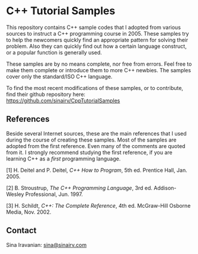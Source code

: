 # C++ Tutorial Samples

This repository contains C++ sample codes that I adopted from various sources to instruct a C++ programming course in 2005. These samples try to help the newcomers quickly find an appropriate pattern for solving their problem. Also they can quickly find out how a certain language construct, or a popular function is generally used.

These samples are by no means complete, nor free from errors. Feel free to make them complete or introduce them to more C++ newbies. The samples cover only the standard/ISO C++ language.

To find the most recent modifications of these samples, or to contribute, find their github repository here: <https://github.com/sinairv/CppTutorialSamples> 

## References

Beside several Internet sources, these are the main references that I used during the course of creating these samples. Most of the samples are adopted from the first reference. Even many of the comments are quoted from it. I strongly recommend studying the first reference, if you are learning C++ as a *first* programming language.

[1] H. Deitel and P. Deitel, *C++ How to Program*, 5th ed. Prentice Hall, Jan. 2005.

[2] B. Stroustrup, *The C++ Programming Language*, 3rd ed. Addison-Wesley Professional, Jun. 1997.

[3] H. Schildt, *C++: The Complete Reference*, 4th ed. McGraw-Hill Osborne Media, Nov. 2002.

## Contact
Sina Iravanian: sina@sinairv.com
